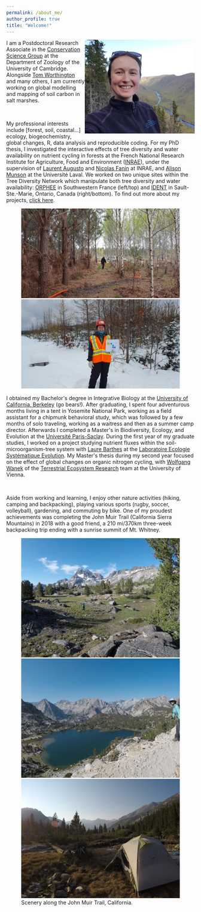 ```yaml
---
permalink: /about_me/
author_profile: true
title: "Welcome!"
---
```

<img align="right" src="/img/pic_scotora_website_mini.png"> I am a Postdoctoral Research Associate in the [Conservation Science Group](https://www.zoo.cam.ac.uk/directory/conservation-science-group-members) at the Department of Zoology of the University of Cambridge. Alongside [Tom Worthington](https://www.zoo.cam.ac.uk/directory/dr-thomas-worthington) and many others, I am currently working on global modelling and mapping of soil carbon in salt marshes.

<br>

My professional interests include \[forest, soil, coastal...\] ecology, biogeochemistry, global changes, R, data analysis and reproducible coding. For my PhD thesis, I investigated the interactive effects of tree diversity and water availability on nutrient cycling in forests at the French National Research Institute for Agriculture, Food and Environment ([INRAE](https://www.inrae.fr/en/centers/nouvelle-aquitaine-bordeaux)), under the supervision of [Laurent Augusto](https://www6.bordeaux-aquitaine.inrae.fr/ispa_eng/Research/ISPA-teams/BIONUT-Group/BIONUT-Group/AUGUSTO-Laurent) and [Nicolas Fanin](https://www6.bordeaux-aquitaine.inrae.fr/ispa_eng/Research/ISPA-teams/BIONUT-Group/BIONUT-Group/FANIN-Nicolas) at INRAE, and [Alison Munson](https://www.cef-cfr.ca/index.php?n=Membres.AlisonMunson) at the Université Laval. We worked on two unique sites within the Tree Diversity Network which manipulate both tree diversity and water availability: [ORPHEE](https://sites.google.com/view/orpheeexperiment/home) in Southwestern France (left/top) and [IDENT](http://www.treedivnet.ugent.be/ExpIDENT.html) in Sault-Ste.-Marie, Ontario, Canada (right/bottom). To find out more about my projects, [click here](https://tania-maxwell.github.io/research/).  

<figure class="half">
    <a height="400" href="/img/orphee_laurent.jpg"><img src="/img/orphee_laurent.jpg"></a>
    <a height="400" href="/img/ssm_winter.jpg"><img src="/img/ssm_winter.jpg"></a>
</figure>

I obtained my Bachelor's degree in Integrative Biology at the [University of California, Berkeley](https://ib.berkeley.edu/) (go bears!). After graduating, I spent four adventurous months living in a tent in Yosemite National Park, working as a field assistant for a chipmunk behavioral study, which was followed by a few months of solo traveling, working as a waitress and then as a summer camp director. Afterwards I completed a Master's in Biodiversity, Ecology, and Evolution at the [Université Paris-Saclay](https://www.universite-paris-saclay.fr/en/formation/master/biodiversity-ecology-evolution). During the first year of my graduate studies, I worked on a project studying nutrient fluxes within the soil-microorganism-tree system with [Laure Barthes](https://www.ese.universite-paris-saclay.fr/en/team-members/laure-barthes/) at the [Laboratoire Ecologie Systématique Evolution](https://www.ese.universite-paris-saclay.fr/en/homepage/). My Master's thesis during my second year focused on the effect of global changes on organic nitrogen cycling, with [Wolfgang Wanek](https://ter.csb.univie.ac.at/people/wolfgang-wanek) of the [Terrestrial Ecosystem Research](https://ter.csb.univie.ac.at/) team at the University of Vienna. 

<br>

Aside from working and learning, I enjoy other nature activities (hiking, camping and backpacking), playing various sports (rugby, soccer, volleyball), gardening, and commuting by bike. One of my proudest achievements was completing the John Muir Trail (California Sierra Mountains) in 2018 with a good friend, a 210 mi/370km three-week backpacking trip ending with a sunrise summit of Mt. Whitney. 

<figure class="third">
	<a height="400" href="/img/jmt1.jpg"><img src="/img/jmt1.jpg"></a>
    <a height="400" href="/img/jmt_backpack.png"><img src="/img/jmt_backpack.png"></a>
    <a height="400" href="/img/jmt2.jpg"><img src="/img/jmt2.jpg"></a>
    <figcaption> Scenery along the John Muir Trail, California. </figcaption>
</figure>   
